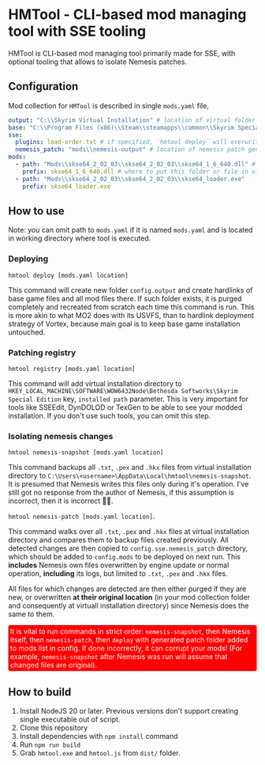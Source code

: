 # HMTool - CLI-based mod managing tool with SSE tooling

HMTool is CLI-based mod managing tool primarily made for SSE, with optional tooling that allows to isolate Nemesis patches.

## Configuration

Mod collection for `HMTool` is described in single `mods.yaml` file,

```yaml
output: "C:\\Skyrim Virtual Installation" # location of virtual folder where modded game will be available
base: "C:\\Program Files (x86)\\Steam\\steamapps\\common\\Skyrim Special Edition" # location of a base game
sse:
  plugins: load-order.txt # if specified, `hmtool deploy` will overwrite plugins.txt file with this file
  nemesis_patch: "mods\\nemesis-output" # location of nemesis patch generated with `hmtool nemesis-patch` command
mods:
  - path: "Mods\\skse64_2_02_03\\skse64_2_02_03\\skse64_1_6_640.dll" # mod folder or file
    prefix: skse64_1_6_640.dll # where to put this folder or file in virtual folder
  - path: "Mods\\skse64_2_02_03\\skse64_2_02_03\\skse64_loader.exe"
    prefix: skse64_loader.exe 
```

## How to use

Note: you can omit path to `mods.yaml` if it is named `mods.yaml` and is located in working directory where tool is executed.

### Deploying

`hmtool deploy [mods.yaml location]`

This command will create new folder `config.output` and create hardlinks of base game files and all mod files there. If such folder exists, it is purged completely and recreated from scratch each time this command is run. This is more akin to what MO2 does with its USVFS, than to hardlink deployment strategy of Vortex, because main goal is to keep base game installation untouched.

### Patching registry

`hmtool registry [mods.yaml location]`

This command will add virtual installation directory to `HKEY_LOCAL_MACHINE\SOFTWARE\WOW6432Node\Bethesda Softworks\Skyrim Special Edition` key, `installed path` parameter. This is very important for tools like SSEEdit, DynDOLOD or TexGen to be able to see your modded installation. If you don't use such tools, you can omit this step.

### Isolating nemesis changes

`hmtool nemesis-snapshot [mods.yaml location]`

This command backups all `.txt`, `.pex` and `.hkx` files from virtual installation directory to `C:\Users\<username>\AppData\Local\hmtool\nemesis-snapshot`. It is presumed that Nemesis writes this files only during it's operation. I've still got no response from the author of Nemesis, if this assumption is incorrect, then it is incorrect 🤷‍♀️.

`hmtool nemesis-patch [mods.yaml location]`.

This command walks over all `.txt`, `.pex` and `.hkx` files at virtual installation directory and compares them to backup files created previously. All detected changes are then copied to `config.sse.nemesis_patch` directory, which should be added to `config.mods` to be deployed on next run. This **includes** Nemesis own files overwritten by engine update or normal operation, **including** its logs, but limited to `.txt`, `.pex` and `.hkx` files.

All files for which changes are detected are then either purged if they are new, or overwritten **at their original location** (in your mod collection folder and consequently at virtuall installation directory) since Nemesis does the same to them.

<p style="background-color: red; border-radius: 4px; padding: 4px; color: white;">It is vital to run commands in strict order: <code>nemesis-snapshot</code>, then Nemesis itself, then <code>nemesis-patch</code>, then <code>deploy</code> with generated patch folder added to mods list in config. If done incorrectly, it can corrupt your mods! (For example, <code>nemesis-snapshot</code> after Nemesis was run will assume that changed files are original).</p>

## How to build

1. Install NodeJS 20 or later. Previous versions don't support creating single executable out of script.
2. Clone this repository
3. Install dependencies with `npm install` command
4. Run `npm run build`
5. Grab `hmtool.exe` and `hmtool.js` from `dist/` folder.
